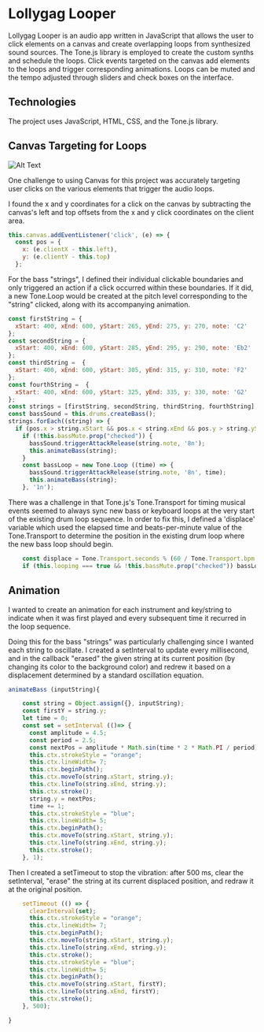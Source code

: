 # Lollygag Looper

Lollygag Looper is an audio app written in JavaScript that allows the user to click elements on a canvas and create overlapping loops from synthesized sound sources. The Tone.js library is employed to create the custom synths and schedule the loops. Click events targeted on the canvas add elements to the loops and trigger corresponding animations. Loops can be muted and the tempo adjusted through sliders and check boxes on the interface.

## Technologies

The project uses JavaScript, HTML, CSS, and the Tone.js library.

<!-- # Wireframes
<img src="https://user-images.githubusercontent.com/31394310/37694095-b2ee61ec-2c9a-11e8-804f-4fb51a9db79d.jpg" width="90%"></img> -->

## Canvas Targeting for Loops


![Alt Text](http://media.giphy.com/media/30pThBT0y2UayfnUb9/giphy.gif)

One challenge to using Canvas for this project was accurately targeting user clicks on the various elements that trigger the audio loops.

I found the x and y coordinates for a click on the canvas by subtracting the canvas's left and top offsets from the x and y click coordinates on the client area.

```JavaScript
this.canvas.addEventListener('click', (e) => {
  const pos = {
    x: (e.clientX - this.left),
    y: (e.clientY - this.top)
  };
```

For the bass "strings", I defined their individual clickable boundaries and only triggered an action if a click occurred within these boundaries. If it did, a new Tone.Loop would be created at the pitch level corresponding to the "string" clicked, along with its accompanying animation.

```JavaScript
const firstString = {
  xStart: 400, xEnd: 600, yStart: 265, yEnd: 275, y: 270, note: 'C2'
};
const secondString = {
  xStart: 400, xEnd: 600, yStart: 285, yEnd: 295, y: 290, note: 'Eb2'
};
const thirdString =  {
  xStart: 400, xEnd: 600, yStart: 305, yEnd: 315, y: 310, note: 'F2'
};
const fourthString =  {
  xStart: 400, xEnd: 600, yStart: 325, yEnd: 335, y: 330, note: 'G2'
};
const strings = [firstString, secondString, thirdString, fourthString];
const bassSound = this.drums.createBass();
strings.forEach((string) => {
  if (pos.x > string.xStart && pos.x < string.xEnd && pos.y > string.yStart && pos.y< string.yEnd) {
    if (!this.bassMute.prop("checked")) {
      bassSound.triggerAttackRelease(string.note, '8n');
      this.animateBass(string);
    }
    const bassLoop = new Tone.Loop ((time) => {
      bassSound.triggerAttackRelease(string.note, '8n', time);
      this.animateBass(string);
    }, '1n');
```

There was a challenge in that Tone.js's Tone.Transport for timing musical events seemed to always sync new bass or keyboard loops at the very start of the existing drum loop sequence. In order to fix this, I defined a 'displace' variable which used the elapsed time and beats-per-minute value of the Tone.Transport to determine the position in the existing drum loop where the new bass loop should begin.

```JavaScript
    const displace = Tone.Transport.seconds % (60 / Tone.Transport.bpm.value * 4);
    if (this.looping === true && !this.bassMute.prop("checked")) bassLoop.start(displace);

```

## Animation

I wanted to create an animation for each instrument and key/string to indicate when it was first played and every subsequent time it recurred in the loop sequence.

Doing this for the bass "strings" was particularly challenging since I wanted each string to oscillate. I created a setInterval to update every millisecond, and in the callback "erased" the given string at its current position (by changing its color to the background color) and redrew it based on a displacement determined by a standard oscillation equation.  

```JavaScript
animateBass (inputString){

    const string = Object.assign({}, inputString);
    const firstY = string.y;
    let time = 0;
    const set = setInterval (()=> {
      const amplitude = 4.5;
      const period = 2.5;
      const nextPos = amplitude * Math.sin(time * 2 * Math.PI / period) + string.y;
      this.ctx.strokeStyle = "orange";
      this.ctx.lineWidth= 7;
      this.ctx.beginPath();
      this.ctx.moveTo(string.xStart, string.y);
      this.ctx.lineTo(string.xEnd, string.y);
      this.ctx.stroke();
      string.y = nextPos;
      time += 1;
      this.ctx.strokeStyle = "blue";
      this.ctx.lineWidth= 5;
      this.ctx.beginPath();
      this.ctx.moveTo(string.xStart, string.y);
      this.ctx.lineTo(string.xEnd, string.y);
      this.ctx.stroke();
    }, 1);
```

Then I created a setTimeout to stop the vibration:  after 500 ms, clear the setInterval, "erase" the string at its current displaced position, and redraw it at the original position.

```JavaScript
    setTimeout (() => {
      clearInterval(set);
      this.ctx.strokeStyle = "orange";
      this.ctx.lineWidth= 7;
      this.ctx.beginPath();
      this.ctx.moveTo(string.xStart, string.y);
      this.ctx.lineTo(string.xEnd, string.y);
      this.ctx.stroke();
      this.ctx.strokeStyle = "blue";
      this.ctx.lineWidth= 5;
      this.ctx.beginPath();
      this.ctx.moveTo(string.xStart, firstY);
      this.ctx.lineTo(string.xEnd, firstY);
      this.ctx.stroke();
    }, 500);

}
```
